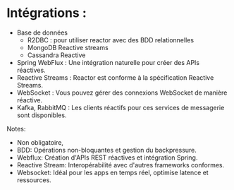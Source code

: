 <!-- .slide: -->

# Intégrations :

* Base de données
  * R2DBC : pour utiliser reactor avec des BDD relationnelles
  * MongoDB Reactive streams
  * Cassandra Reactive
* Spring WebFlux : Une intégration naturelle pour créer des APIs réactives.
* Reactive Streams : Reactor est conforme à la spécification Reactive Streams.
* WebSocket : Vous pouvez gérer des connexions WebSocket de manière réactive.
* Kafka, RabbitMQ : Les clients réactifs pour ces services de messagerie sont disponibles.

Notes:
- Non obligatoire, 
- BDD: Opérations non-bloquantes et gestion du backpressure.
- Webflux: Création d'APIs REST réactives et intégration Spring.
- Reactive Stream: Interopérabilité avec d'autres frameworks conformes.
- Websocket: Idéal pour les apps en temps réel, optimise latence et ressources.
